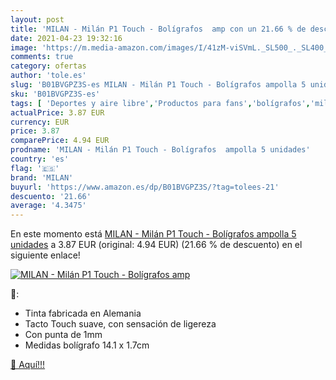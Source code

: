 ```yaml
---
layout: post
title: 'MILAN - Milán P1 Touch - Bolígrafos  amp con un 21.66 % de descuento'
date: 2021-04-23 19:32:16
image: 'https://m.media-amazon.com/images/I/41zM-viSVmL._SL500_._SL400_.jpg'
comments: true
category: ofertas
author: 'tole.es'
slug: 'B01BVGPZ3S-es MILAN - Milán P1 Touch - Bolígrafos ampolla 5 unidades'
sku: 'B01BVGPZ3S-es'
tags: [ 'Deportes y aire libre','Productos para fans','bolígrafos','milan', ]
actualPrice: 3.87 EUR
currency: EUR
price: 3.87
comparePrice: 4.94 EUR
prodname: 'MILAN - Milán P1 Touch - Bolígrafos  ampolla 5 unidades'
country: 'es'
flag: '🇪🇸'
brand: 'MILAN'
buyurl: 'https://www.amazon.es/dp/B01BVGPZ3S/?tag=tolees-21'
descuento: '21.66'
average: '4.3475'
---
```


En este momento está [MILAN - Milán P1 Touch - Bolígrafos  ampolla 5 unidades](https://www.amazon.es/dp/B01BVGPZ3S/?tag=tolees-21) a 3.87 EUR (original: 4.94 EUR) (21.66 %  de descuento) en el siguiente enlace!

[![MILAN - Milán P1 Touch - Bolígrafos  amp](https://m.media-amazon.com/images/I/41zM-viSVmL._SL500_._SL400_.jpg)](https://www.amazon.es/dp/B01BVGPZ3S/?tag=tolees-21)

🔎:

- Tinta fabricada en Alemania
- Tacto Touch suave, con sensación de ligereza
- Con punta de 1mm
- Medidas bolígrafo 14.1 x 1.7cm

[🛒 Aquí!!!](https://www.amazon.es/dp/B01BVGPZ3S/?tag=tolees-21)
